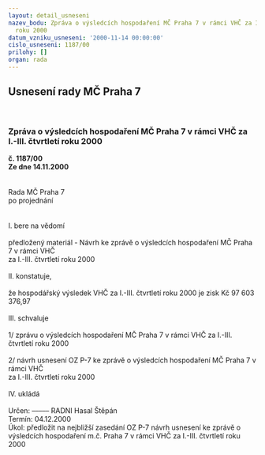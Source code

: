 ```yaml
---
layout: detail_usneseni
nazev_bodu: Zpráva o výsledcích hospodaření MČ Praha 7 v rámci VHČ za I.-III. čtvrtletí
  roku 2000
datum_vzniku_usneseni: '2000-11-14 00:00:00'
cislo_usneseni: 1187/00
prilohy: []
organ: rada
---
```

<div id="ucUsn_pList" class="usn">
	<span><h2>Usnesení rady MČ Praha 7 </h2>
<br></span><div class="standBody">
<span><h3>Zpráva o výsledcích hospodaření MČ Praha 7 v rámci VHČ za I.-III. čtvrtletí roku 2000</h3></span><div class="center">
		<strong>č. 1187/00</strong><br>
	</div>
<div class="center">
		<strong>Ze dne 14.11.2000</strong><br><br>
	</div>
<br>Rada MČ Praha 7<br>po projednání<br><br><br>I.	bere na vědomí<br><br> předložený materiál - Návrh ke zprávě o výsledcích hospodaření MČ Praha 7 v rámci VHČ <br>za I.-III. čtvrtletí roku 2000<br><br>II.	konstatuje,<br><br>že hospodářský výsledek VHČ za I.-III. čtvrtletí roku 2000 je zisk Kč 97 603 376,97<br><br>III.	schvaluje <br><br>1/ zprávu o výsledcích hospodaření MČ Praha 7 v rámci VHČ za I.-III. čtvrtletí roku 2000<br><br>2/ návrh usnesení OZ P-7 ke zprávě o výsledcích hospodaření MČ Praha 7 v rámci VHČ <br>za I.-III. čtvrtletí roku 2000<br><br>IV.	ukládá <br><br> Určen:	–––––	RADNI Hasal Štěpán<br>Termín: 04.12.2000<br>Úkol:	předložit na nejbližší zasedání OZ P-7 návrh usnesení ke zprávě o výsledcích hospodaření m.č. Praha 7 v rámci VHČ za I.-III. čtvrtletí roku 2000<br> <br><br> <br>
</div>
</div>